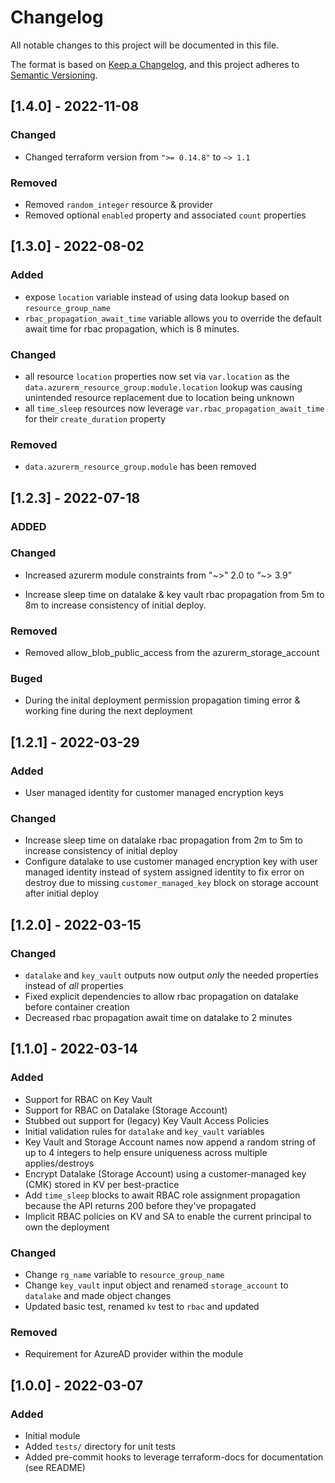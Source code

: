 
# Changelog
All notable changes to this project will be documented in this file.

The format is based on [Keep a Changelog](https://keepachangelog.com/en/1.0.0/),
and this project adheres to [Semantic Versioning](https://semver.org/spec/v2.0.0.html).


## [1.4.0] - 2022-11-08

### Changed
- Changed terraform version from `">= 0.14.8"` to `~> 1.1`


### Removed 
- Removed `random_integer` resource & provider
- Removed optional `enabled` property and associated `count` properties





## [1.3.0] - 2022-08-02
### Added
- expose `location` variable instead of using data lookup based on `resource_group_name`
- `rbac_propagation_await_time` variable allows you to override the default await time for rbac propagation, which is 8 minutes.

### Changed
- all resource `location` properties now set via `var.location` as the `data.azurerm_resource_group.module.location` lookup was causing unintended resource replacement due to location being unknown
- all `time_sleep` resources now leverage `var.rbac_propagation_await_time` for their `create_duration` property

### Removed
- `data.azurerm_resource_group.module` has been removed

## [1.2.3] - 2022-07-18
### ADDED

### Changed
- Increased  azurerm module constraints from "~>" 2.0 to  “~> 3.9”

- Increase sleep time on datalake & key vault rbac propagation from 5m to 8m to increase consistency of initial deploy.



### Removed
- Removed allow_blob_public_access from the azurerm_storage_account


### Buged
- During the inital deployment  permission propagation timing error & working fine during the next  deployment

## [1.2.1] - 2022-03-29
### Added
- User managed identity for customer managed encryption keys
### Changed
- Increase sleep time on datalake rbac propagation from 2m to 5m to increase consistency of initial deploy
- Configure datalake to use customer managed encryption key with user managed identity instead of system assigned identity to fix error on destroy due to missing `customer_managed_key` block on storage account after initial deploy

## [1.2.0] - 2022-03-15
### Changed
- `datalake` and `key_vault` outputs now output _only_ the needed properties instead of _all_ properties
- Fixed explicit dependencies to allow rbac propagation on datalake before container creation
- Decreased rbac propagation await time on datalake to 2 minutes

## [1.1.0] - 2022-03-14
### Added
- Support for RBAC on Key Vault
- Support for RBAC on Datalake (Storage Account)
- Stubbed out support for (legacy) Key Vault Access Policies
- Initial validation rules for `datalake` and `key_vault` variables
- Key Vault and Storage Account names now append a random string of up to 4 integers to help ensure uniqueness across multiple applies/destroys
- Encrypt Datalake (Storage Account) using a customer-managed key (CMK) stored in KV per best-practice
- Add `time_sleep` blocks to await RBAC role assignment propagation because the API returns 200 before they've propagated
- Implicit RBAC policies on KV and SA to enable the current principal to own the deployment
### Changed
- Change `rg_name` variable to `resource_group_name`
- Change `key_vault` input object and renamed `storage_account` to `datalake` and made object changes
- Updated basic test, renamed `kv` test to `rbac` and updated
### Removed
- Requirement for AzureAD provider within the module

## [1.0.0] - 2022-03-07
### Added
- Initial module
- Added `tests/` directory for unit tests
- Added pre-commit hooks to leverage terraform-docs for documentation (see README)
